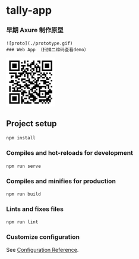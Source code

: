 # tally-app
### 早期 Axure 制作原型  
```
![proto](./prototype.gif)  
### Web App （扫描二维码查看demo）  
```
  
![Demo](./Demo.gif)   

## Project setup
```
npm install
```

### Compiles and hot-reloads for development
```
npm run serve
```

### Compiles and minifies for production
```
npm run build
```

### Lints and fixes files
```
npm run lint
```

### Customize configuration
See [Configuration Reference](https://cli.vuejs.org/config/).
